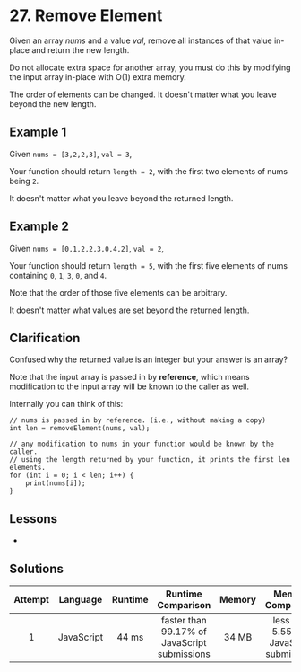 # 27. Remove Element

Given an array _nums_ and a value _val_, remove all instances of that value in-place and return the new length.

Do not allocate extra space for another array, you must do this by modifying the input array in-place with O(1) extra memory.

The order of elements can be changed. It doesn't matter what you leave beyond the new length.

## Example 1

Given `nums = [3,2,2,3]`, `val = 3`,

Your function should return `length = 2`, with the first two elements of nums being `2`.

It doesn't matter what you leave beyond the returned length.

## Example 2

Given `nums = [0,1,2,2,3,0,4,2]`, `val = 2`,

Your function should return `length = 5`, with the first five elements of nums containing `0`, `1`, `3`, `0`, and `4`.

Note that the order of those five elements can be arbitrary.

It doesn't matter what values are set beyond the returned length.

## Clarification

Confused why the returned value is an integer but your answer is an array?

Note that the input array is passed in by **reference**, which means modification to the input array will be known to the caller as well.

Internally you can think of this:

```
// nums is passed in by reference. (i.e., without making a copy)
int len = removeElement(nums, val);

// any modification to nums in your function would be known by the caller.
// using the length returned by your function, it prints the first len elements.
for (int i = 0; i < len; i++) {
    print(nums[i]);
}
```

## Lessons

- 

## Solutions

|Attempt|Language|Runtime|Runtime Comparison|Memory|Memory Comparison|
|:-:|:-:|:-:|:-:|:-:|:-:|
|1|JavaScript|44 ms|faster than 99.17% of JavaScript submissions|34 MB|less than 5.55% of JavaScript submissions|
